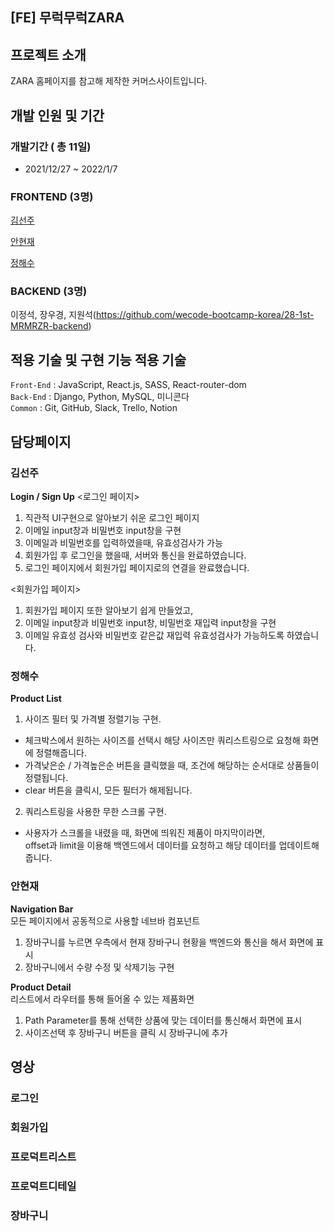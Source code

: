 ## [FE] 무럭무럭ZARA

## 프로젝트 소개

ZARA 홈페이지를 참고해 제작한 커머스사이트입니다.

## 개발 인원 및 기간

### 개발기간 ( 총 11일)

- 2021/12/27 ~ 2022/1/7

### FRONTEND (3명)

<a href="https://github.com/sseunn1" >김선주</a>

<a href="https://github.com/hyeonze" > 안현재 </a>

<a href="https://github.com/wjdgotn77" > 정해수 </a>

### BACKEND (3명)

이정석, 장우경, 지원석(https://github.com/wecode-bootcamp-korea/28-1st-MRMRZR-backend)

## 적용 기술 및 구현 기능 적용 기술

`Front-End` : JavaScript, React.js, SASS, React-router-dom </br>
`Back-End` : Django, Python, MySQL, 미니콘다 </br>
`Common` : Git, GitHub, Slack, Trello, Notion </br>

## 담당페이지

### 김선주
**Login / Sign Up**
<로그인 페이지></br>
1. 직관적 UI구현으로 알아보기 쉬운 로그인 페이지
2. 이메일 input창과 비밀번호 input창을 구현
3. 이메일과 비밀번호를 입력하였을때, 유효성검사가 가능 
4. 회원가입 후 로그인을 했을때, 서버와 통신을 완료하였습니다.
5. 로그인 페이지에서 회원가입 페이지로의 연결을 완료했습니다. 

<회원가입 페이지></br>
1. 회원가입 페이지 또한 알아보기 쉽게 만들었고,
2. 이메일 input창과 비밀번호 input창, 비밀번호 재입력 input창을 구현
3. 이메일 유효성 검사와 비밀번호 같은값 재입력 유효성검사가 가능하도록 하였습니다.


### 정해수
**Product List** </br>
 1. 사이즈 필터 및 가격별 정렬기능 구현.
   - 체크박스에서 원하는 사이즈를 선택시 해당 사이즈만 쿼리스트링으로 요청해 화면에 정렬해줍니다. </br>
   - 가격낮은순 / 가격높은순 버튼을 클릭했을 때, 조건에 해당하는 순서대로 상품들이 정렬됩니다. </br>
   - clear 버튼을 클릭시, 모든 필터가 해제됩니다.
 2. 쿼리스트링을 사용한 무한 스크롤 구현.
   - 사용자가 스크롤을 내렸을 때, 화면에 띄워진 제품이 마지막이라면, </br>
     offset과 limit을 이용해 백엔드에서 데이터를 요청하고 해당 데이터를 업데이트해줍니다.
     
### 안현재
**Navigation Bar**</br>
모든 페이지에서 공동적으로 사용할 네브바 컴포넌트
1. 장바구니를 누르면 우측에서 현재 장바구니 현황을 백엔드와 통신을 해서 화면에 표시
2. 장바구니에서 수량 수정 및 삭제기능 구현

**Product Detail**</br>
리스트에서 라우터를 통해 들어올 수 있는 제품화면
1. Path Parameter를 통해 선택한 상품에 맞는 데이터를 통신해서 화면에 표시
2. 사이즈선택 후 장바구니 버튼을 클릭 시 장바구니에 추가

## 영상

### 로그인

### 회원가입

### 프로덕트리스트

### 프로덕트디테일

### 장바구니
